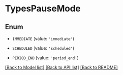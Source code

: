 # TypesPauseMode


## Enum

* `IMMEDIATE` (value: `'immediate'`)

* `SCHEDULED` (value: `'scheduled'`)

* `PERIOD_END` (value: `'period_end'`)

[[Back to Model list]](../README.md#documentation-for-models) [[Back to API list]](../README.md#documentation-for-api-endpoints) [[Back to README]](../README.md)


